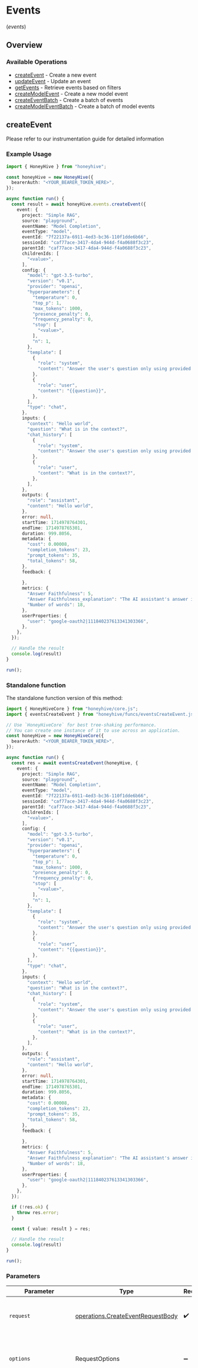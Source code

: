 # Events
(*events*)

## Overview

### Available Operations

* [createEvent](#createevent) - Create a new event
* [updateEvent](#updateevent) - Update an event
* [getEvents](#getevents) - Retrieve events based on filters
* [createModelEvent](#createmodelevent) - Create a new model event
* [createEventBatch](#createeventbatch) - Create a batch of events
* [createModelEventBatch](#createmodeleventbatch) - Create a batch of model events

## createEvent

Please refer to our instrumentation guide for detailed information

### Example Usage

```typescript
import { HoneyHive } from "honeyhive";

const honeyHive = new HoneyHive({
  bearerAuth: "<YOUR_BEARER_TOKEN_HERE>",
});

async function run() {
  const result = await honeyHive.events.createEvent({
    event: {
      project: "Simple RAG",
      source: "playground",
      eventName: "Model Completion",
      eventType: "model",
      eventId: "7f22137a-6911-4ed3-bc36-110f1dde6b66",
      sessionId: "caf77ace-3417-4da4-944d-f4a0688f3c23",
      parentId: "caf77ace-3417-4da4-944d-f4a0688f3c23",
      childrenIds: [
        "<value>",
      ],
      config: {
        "model": "gpt-3.5-turbo",
        "version": "v0.1",
        "provider": "openai",
        "hyperparameters": {
          "temperature": 0,
          "top_p": 1,
          "max_tokens": 1000,
          "presence_penalty": 0,
          "frequency_penalty": 0,
          "stop": [
            "<value>",
          ],
          "n": 1,
        },
        "template": [
          {
            "role": "system",
            "content": "Answer the user's question only using provided context. Context: {{ context }}",
          },
          {
            "role": "user",
            "content": "{{question}}",
          },
        ],
        "type": "chat",
      },
      inputs: {
        "context": "Hello world",
        "question": "What is in the context?",
        "chat_history": [
          {
            "role": "system",
            "content": "Answer the user's question only using provided context. Context: Hello world",
          },
          {
            "role": "user",
            "content": "What is in the context?",
          },
        ],
      },
      outputs: {
        "role": "assistant",
        "content": "Hello world",
      },
      error: null,
      startTime: 1714978764301,
      endTime: 1714978765301,
      duration: 999.8056,
      metadata: {
        "cost": 0.00008,
        "completion_tokens": 23,
        "prompt_tokens": 35,
        "total_tokens": 58,
      },
      feedback: {
  
      },
      metrics: {
        "Answer Faithfulness": 5,
        "Answer Faithfulness_explanation": "The AI assistant's answer is a concise and accurate description of Ramp's API. It provides a clear explanation of what the API does and how developers can use it to integrate Ramp's financial services into their own applications. The answer is faithful to the provided context.",
        "Number of words": 18,
      },
      userProperties: {
        "user": "google-oauth2|111840237613341303366",
      },
    },
  });

  // Handle the result
  console.log(result)
}

run();
```

### Standalone function

The standalone function version of this method:

```typescript
import { HoneyHiveCore } from "honeyhive/core.js";
import { eventsCreateEvent } from "honeyhive/funcs/eventsCreateEvent.js";

// Use `HoneyHiveCore` for best tree-shaking performance.
// You can create one instance of it to use across an application.
const honeyHive = new HoneyHiveCore({
  bearerAuth: "<YOUR_BEARER_TOKEN_HERE>",
});

async function run() {
  const res = await eventsCreateEvent(honeyHive, {
    event: {
      project: "Simple RAG",
      source: "playground",
      eventName: "Model Completion",
      eventType: "model",
      eventId: "7f22137a-6911-4ed3-bc36-110f1dde6b66",
      sessionId: "caf77ace-3417-4da4-944d-f4a0688f3c23",
      parentId: "caf77ace-3417-4da4-944d-f4a0688f3c23",
      childrenIds: [
        "<value>",
      ],
      config: {
        "model": "gpt-3.5-turbo",
        "version": "v0.1",
        "provider": "openai",
        "hyperparameters": {
          "temperature": 0,
          "top_p": 1,
          "max_tokens": 1000,
          "presence_penalty": 0,
          "frequency_penalty": 0,
          "stop": [
            "<value>",
          ],
          "n": 1,
        },
        "template": [
          {
            "role": "system",
            "content": "Answer the user's question only using provided context. Context: {{ context }}",
          },
          {
            "role": "user",
            "content": "{{question}}",
          },
        ],
        "type": "chat",
      },
      inputs: {
        "context": "Hello world",
        "question": "What is in the context?",
        "chat_history": [
          {
            "role": "system",
            "content": "Answer the user's question only using provided context. Context: Hello world",
          },
          {
            "role": "user",
            "content": "What is in the context?",
          },
        ],
      },
      outputs: {
        "role": "assistant",
        "content": "Hello world",
      },
      error: null,
      startTime: 1714978764301,
      endTime: 1714978765301,
      duration: 999.8056,
      metadata: {
        "cost": 0.00008,
        "completion_tokens": 23,
        "prompt_tokens": 35,
        "total_tokens": 58,
      },
      feedback: {
  
      },
      metrics: {
        "Answer Faithfulness": 5,
        "Answer Faithfulness_explanation": "The AI assistant's answer is a concise and accurate description of Ramp's API. It provides a clear explanation of what the API does and how developers can use it to integrate Ramp's financial services into their own applications. The answer is faithful to the provided context.",
        "Number of words": 18,
      },
      userProperties: {
        "user": "google-oauth2|111840237613341303366",
      },
    },
  });

  if (!res.ok) {
    throw res.error;
  }

  const { value: result } = res;

  // Handle the result
  console.log(result)
}

run();
```

### Parameters

| Parameter                                                                                                                                                                      | Type                                                                                                                                                                           | Required                                                                                                                                                                       | Description                                                                                                                                                                    |
| ------------------------------------------------------------------------------------------------------------------------------------------------------------------------------ | ------------------------------------------------------------------------------------------------------------------------------------------------------------------------------ | ------------------------------------------------------------------------------------------------------------------------------------------------------------------------------ | ------------------------------------------------------------------------------------------------------------------------------------------------------------------------------ |
| `request`                                                                                                                                                                      | [operations.CreateEventRequestBody](../../models/operations/createeventrequestbody.md)                                                                                         | :heavy_check_mark:                                                                                                                                                             | The request object to use for the request.                                                                                                                                     |
| `options`                                                                                                                                                                      | RequestOptions                                                                                                                                                                 | :heavy_minus_sign:                                                                                                                                                             | Used to set various options for making HTTP requests.                                                                                                                          |
| `options.fetchOptions`                                                                                                                                                         | [RequestInit](https://developer.mozilla.org/en-US/docs/Web/API/Request/Request#options)                                                                                        | :heavy_minus_sign:                                                                                                                                                             | Options that are passed to the underlying HTTP request. This can be used to inject extra headers for examples. All `Request` options, except `method` and `body`, are allowed. |
| `options.retries`                                                                                                                                                              | [RetryConfig](../../lib/utils/retryconfig.md)                                                                                                                                  | :heavy_minus_sign:                                                                                                                                                             | Enables retrying HTTP requests under certain failure conditions.                                                                                                               |

### Response

**Promise\<[operations.CreateEventResponseBody](../../models/operations/createeventresponsebody.md)\>**

### Errors

| Error Object    | Status Code     | Content Type    |
| --------------- | --------------- | --------------- |
| errors.SDKError | 4xx-5xx         | */*             |


## updateEvent

Update an event

### Example Usage

```typescript
import { HoneyHive } from "honeyhive";

const honeyHive = new HoneyHive({
  bearerAuth: "<YOUR_BEARER_TOKEN_HERE>",
});

async function run() {
  await honeyHive.events.updateEvent({
    eventId: "7f22137a-6911-4ed3-bc36-110f1dde6b66",
    metadata: {
      "cost": 0.00008,
      "completion_tokens": 23,
      "prompt_tokens": 35,
      "total_tokens": 58,
    },
    feedback: {
      "rating": 5,
    },
    metrics: {
      "num_words": 2,
    },
    outputs: {
      "role": "assistant",
      "content": "Hello world",
    },
    config: {
      "template": [
        {
          "role": "system",
          "content": "Hello, {{ name }}!",
        },
      ],
    },
    userProperties: {
      "user_id": "691b1f94-d38c-4e92-b051-5e03fee9ff86",
    },
    duration: 42,
  });

  
}

run();
```

### Standalone function

The standalone function version of this method:

```typescript
import { HoneyHiveCore } from "honeyhive/core.js";
import { eventsUpdateEvent } from "honeyhive/funcs/eventsUpdateEvent.js";

// Use `HoneyHiveCore` for best tree-shaking performance.
// You can create one instance of it to use across an application.
const honeyHive = new HoneyHiveCore({
  bearerAuth: "<YOUR_BEARER_TOKEN_HERE>",
});

async function run() {
  const res = await eventsUpdateEvent(honeyHive, {
    eventId: "7f22137a-6911-4ed3-bc36-110f1dde6b66",
    metadata: {
      "cost": 0.00008,
      "completion_tokens": 23,
      "prompt_tokens": 35,
      "total_tokens": 58,
    },
    feedback: {
      "rating": 5,
    },
    metrics: {
      "num_words": 2,
    },
    outputs: {
      "role": "assistant",
      "content": "Hello world",
    },
    config: {
      "template": [
        {
          "role": "system",
          "content": "Hello, {{ name }}!",
        },
      ],
    },
    userProperties: {
      "user_id": "691b1f94-d38c-4e92-b051-5e03fee9ff86",
    },
    duration: 42,
  });

  if (!res.ok) {
    throw res.error;
  }

  const { value: result } = res;

  
}

run();
```

### Parameters

| Parameter                                                                                                                                                                      | Type                                                                                                                                                                           | Required                                                                                                                                                                       | Description                                                                                                                                                                    |
| ------------------------------------------------------------------------------------------------------------------------------------------------------------------------------ | ------------------------------------------------------------------------------------------------------------------------------------------------------------------------------ | ------------------------------------------------------------------------------------------------------------------------------------------------------------------------------ | ------------------------------------------------------------------------------------------------------------------------------------------------------------------------------ |
| `request`                                                                                                                                                                      | [operations.UpdateEventRequestBody](../../models/operations/updateeventrequestbody.md)                                                                                         | :heavy_check_mark:                                                                                                                                                             | The request object to use for the request.                                                                                                                                     |
| `options`                                                                                                                                                                      | RequestOptions                                                                                                                                                                 | :heavy_minus_sign:                                                                                                                                                             | Used to set various options for making HTTP requests.                                                                                                                          |
| `options.fetchOptions`                                                                                                                                                         | [RequestInit](https://developer.mozilla.org/en-US/docs/Web/API/Request/Request#options)                                                                                        | :heavy_minus_sign:                                                                                                                                                             | Options that are passed to the underlying HTTP request. This can be used to inject extra headers for examples. All `Request` options, except `method` and `body`, are allowed. |
| `options.retries`                                                                                                                                                              | [RetryConfig](../../lib/utils/retryconfig.md)                                                                                                                                  | :heavy_minus_sign:                                                                                                                                                             | Enables retrying HTTP requests under certain failure conditions.                                                                                                               |

### Response

**Promise\<void\>**

### Errors

| Error Object    | Status Code     | Content Type    |
| --------------- | --------------- | --------------- |
| errors.SDKError | 4xx-5xx         | */*             |


## getEvents

Retrieve events based on filters

### Example Usage

```typescript
import { HoneyHive } from "honeyhive";

const honeyHive = new HoneyHive({
  bearerAuth: "<YOUR_BEARER_TOKEN_HERE>",
});

async function run() {
  const result = await honeyHive.events.getEvents({
    project: "<value>",
    filters: [
      {
        field: "event_type",
        value: "model",
        operator: "is",
        type: "string",
      },
    ],
  });

  // Handle the result
  console.log(result)
}

run();
```

### Standalone function

The standalone function version of this method:

```typescript
import { HoneyHiveCore } from "honeyhive/core.js";
import { eventsGetEvents } from "honeyhive/funcs/eventsGetEvents.js";

// Use `HoneyHiveCore` for best tree-shaking performance.
// You can create one instance of it to use across an application.
const honeyHive = new HoneyHiveCore({
  bearerAuth: "<YOUR_BEARER_TOKEN_HERE>",
});

async function run() {
  const res = await eventsGetEvents(honeyHive, {
    project: "<value>",
    filters: [
      {
        field: "event_type",
        value: "model",
        operator: "is",
        type: "string",
      },
    ],
  });

  if (!res.ok) {
    throw res.error;
  }

  const { value: result } = res;

  // Handle the result
  console.log(result)
}

run();
```

### Parameters

| Parameter                                                                                                                                                                      | Type                                                                                                                                                                           | Required                                                                                                                                                                       | Description                                                                                                                                                                    |
| ------------------------------------------------------------------------------------------------------------------------------------------------------------------------------ | ------------------------------------------------------------------------------------------------------------------------------------------------------------------------------ | ------------------------------------------------------------------------------------------------------------------------------------------------------------------------------ | ------------------------------------------------------------------------------------------------------------------------------------------------------------------------------ |
| `request`                                                                                                                                                                      | [operations.GetEventsRequestBody](../../models/operations/geteventsrequestbody.md)                                                                                             | :heavy_check_mark:                                                                                                                                                             | The request object to use for the request.                                                                                                                                     |
| `options`                                                                                                                                                                      | RequestOptions                                                                                                                                                                 | :heavy_minus_sign:                                                                                                                                                             | Used to set various options for making HTTP requests.                                                                                                                          |
| `options.fetchOptions`                                                                                                                                                         | [RequestInit](https://developer.mozilla.org/en-US/docs/Web/API/Request/Request#options)                                                                                        | :heavy_minus_sign:                                                                                                                                                             | Options that are passed to the underlying HTTP request. This can be used to inject extra headers for examples. All `Request` options, except `method` and `body`, are allowed. |
| `options.retries`                                                                                                                                                              | [RetryConfig](../../lib/utils/retryconfig.md)                                                                                                                                  | :heavy_minus_sign:                                                                                                                                                             | Enables retrying HTTP requests under certain failure conditions.                                                                                                               |

### Response

**Promise\<[operations.GetEventsResponseBody](../../models/operations/geteventsresponsebody.md)\>**

### Errors

| Error Object    | Status Code     | Content Type    |
| --------------- | --------------- | --------------- |
| errors.SDKError | 4xx-5xx         | */*             |


## createModelEvent

Please refer to our instrumentation guide for detailed information

### Example Usage

```typescript
import { HoneyHive } from "honeyhive";

const honeyHive = new HoneyHive({
  bearerAuth: "<YOUR_BEARER_TOKEN_HERE>",
});

async function run() {
  const result = await honeyHive.events.createModelEvent({
    modelEvent: {
      project: "New Project",
      model: "gpt-4o",
      provider: "openai",
      messages: [
        {
          "role": "system",
          "content": "Hello, world!",
        },
      ],
      response: {
        "role": "assistant",
        "content": "Hello, world!",
      },
      duration: 42,
      usage: {
        "prompt_tokens": 10,
        "completion_tokens": 10,
        "total_tokens": 20,
      },
      cost: 0.00008,
      error: null,
      source: "playground",
      eventName: "Model Completion",
      hyperparameters: {
        "temperature": 0,
        "top_p": 1,
        "max_tokens": 1000,
        "presence_penalty": 0,
        "frequency_penalty": 0,
        "stop": [
          "<value>",
        ],
        "n": 1,
      },
      template: [
        {
          "role": "system",
          "content": "Hello, {{ name }}!",
        },
      ],
      templateInputs: {
        "name": "world",
      },
      tools: [
        {
          "type": "function",
          "function": {
            "name": "get_current_weather",
            "description": "Get the current weather",
            "parameters": {
              "type": "object",
              "properties": {
                "location": {
                  "type": "string",
                  "description": "The city and state, e.g. San Francisco, CA",
                },
                "format": {
                  "type": "string",
                  "enum": [
                    "celsius",
                    "fahrenheit",
                  ],
                  "description": "The temperature unit to use. Infer this from the users location.",
                },
              },
              "required": [
                "location",
                "format",
              ],
            },
          },
        },
      ],
      toolChoice: "none",
      responseFormat: {
        "type": "text",
      },
    },
  });

  // Handle the result
  console.log(result)
}

run();
```

### Standalone function

The standalone function version of this method:

```typescript
import { HoneyHiveCore } from "honeyhive/core.js";
import { eventsCreateModelEvent } from "honeyhive/funcs/eventsCreateModelEvent.js";

// Use `HoneyHiveCore` for best tree-shaking performance.
// You can create one instance of it to use across an application.
const honeyHive = new HoneyHiveCore({
  bearerAuth: "<YOUR_BEARER_TOKEN_HERE>",
});

async function run() {
  const res = await eventsCreateModelEvent(honeyHive, {
    modelEvent: {
      project: "New Project",
      model: "gpt-4o",
      provider: "openai",
      messages: [
        {
          "role": "system",
          "content": "Hello, world!",
        },
      ],
      response: {
        "role": "assistant",
        "content": "Hello, world!",
      },
      duration: 42,
      usage: {
        "prompt_tokens": 10,
        "completion_tokens": 10,
        "total_tokens": 20,
      },
      cost: 0.00008,
      error: null,
      source: "playground",
      eventName: "Model Completion",
      hyperparameters: {
        "temperature": 0,
        "top_p": 1,
        "max_tokens": 1000,
        "presence_penalty": 0,
        "frequency_penalty": 0,
        "stop": [
          "<value>",
        ],
        "n": 1,
      },
      template: [
        {
          "role": "system",
          "content": "Hello, {{ name }}!",
        },
      ],
      templateInputs: {
        "name": "world",
      },
      tools: [
        {
          "type": "function",
          "function": {
            "name": "get_current_weather",
            "description": "Get the current weather",
            "parameters": {
              "type": "object",
              "properties": {
                "location": {
                  "type": "string",
                  "description": "The city and state, e.g. San Francisco, CA",
                },
                "format": {
                  "type": "string",
                  "enum": [
                    "celsius",
                    "fahrenheit",
                  ],
                  "description": "The temperature unit to use. Infer this from the users location.",
                },
              },
              "required": [
                "location",
                "format",
              ],
            },
          },
        },
      ],
      toolChoice: "none",
      responseFormat: {
        "type": "text",
      },
    },
  });

  if (!res.ok) {
    throw res.error;
  }

  const { value: result } = res;

  // Handle the result
  console.log(result)
}

run();
```

### Parameters

| Parameter                                                                                                                                                                      | Type                                                                                                                                                                           | Required                                                                                                                                                                       | Description                                                                                                                                                                    |
| ------------------------------------------------------------------------------------------------------------------------------------------------------------------------------ | ------------------------------------------------------------------------------------------------------------------------------------------------------------------------------ | ------------------------------------------------------------------------------------------------------------------------------------------------------------------------------ | ------------------------------------------------------------------------------------------------------------------------------------------------------------------------------ |
| `request`                                                                                                                                                                      | [operations.CreateModelEventRequestBody](../../models/operations/createmodeleventrequestbody.md)                                                                               | :heavy_check_mark:                                                                                                                                                             | The request object to use for the request.                                                                                                                                     |
| `options`                                                                                                                                                                      | RequestOptions                                                                                                                                                                 | :heavy_minus_sign:                                                                                                                                                             | Used to set various options for making HTTP requests.                                                                                                                          |
| `options.fetchOptions`                                                                                                                                                         | [RequestInit](https://developer.mozilla.org/en-US/docs/Web/API/Request/Request#options)                                                                                        | :heavy_minus_sign:                                                                                                                                                             | Options that are passed to the underlying HTTP request. This can be used to inject extra headers for examples. All `Request` options, except `method` and `body`, are allowed. |
| `options.retries`                                                                                                                                                              | [RetryConfig](../../lib/utils/retryconfig.md)                                                                                                                                  | :heavy_minus_sign:                                                                                                                                                             | Enables retrying HTTP requests under certain failure conditions.                                                                                                               |

### Response

**Promise\<[operations.CreateModelEventResponseBody](../../models/operations/createmodeleventresponsebody.md)\>**

### Errors

| Error Object    | Status Code     | Content Type    |
| --------------- | --------------- | --------------- |
| errors.SDKError | 4xx-5xx         | */*             |


## createEventBatch

Please refer to our instrumentation guide for detailed information

### Example Usage

```typescript
import { HoneyHive } from "honeyhive";

const honeyHive = new HoneyHive({
  bearerAuth: "<YOUR_BEARER_TOKEN_HERE>",
});

async function run() {
  const result = await honeyHive.events.createEventBatch({
    events: [
      {
        project: "Simple RAG",
        source: "playground",
        eventName: "Model Completion",
        eventType: "model",
        eventId: "7f22137a-6911-4ed3-bc36-110f1dde6b66",
        sessionId: "caf77ace-3417-4da4-944d-f4a0688f3c23",
        parentId: "caf77ace-3417-4da4-944d-f4a0688f3c23",
        childrenIds: [
          "<value>",
        ],
        config: {
          "model": "gpt-3.5-turbo",
          "version": "v0.1",
          "provider": "openai",
          "hyperparameters": {
            "temperature": 0,
            "top_p": 1,
            "max_tokens": 1000,
            "presence_penalty": 0,
            "frequency_penalty": 0,
            "stop": [
              "<value>",
            ],
            "n": 1,
          },
          "template": [
            {
              "role": "system",
              "content": "Answer the user's question only using provided context. Context: {{ context }}",
            },
            {
              "role": "user",
              "content": "{{question}}",
            },
          ],
          "type": "chat",
        },
        inputs: {
          "context": "Hello world",
          "question": "What is in the context?",
          "chat_history": [
            {
              "role": "system",
              "content": "Answer the user's question only using provided context. Context: Hello world",
            },
            {
              "role": "user",
              "content": "What is in the context?",
            },
          ],
        },
        outputs: {
          "role": "assistant",
          "content": "Hello world",
        },
        error: null,
        startTime: 1714978764301,
        endTime: 1714978765301,
        duration: 999.8056,
        metadata: {
          "cost": 0.00008,
          "completion_tokens": 23,
          "prompt_tokens": 35,
          "total_tokens": 58,
        },
        feedback: {
  
        },
        metrics: {
          "Answer Faithfulness": 5,
          "Answer Faithfulness_explanation": "The AI assistant's answer is a concise and accurate description of Ramp's API. It provides a clear explanation of what the API does and how developers can use it to integrate Ramp's financial services into their own applications. The answer is faithful to the provided context.",
          "Number of words": 18,
        },
        userProperties: {
          "user": "google-oauth2|111840237613341303366",
        },
      },
    ],
  });

  // Handle the result
  console.log(result)
}

run();
```

### Standalone function

The standalone function version of this method:

```typescript
import { HoneyHiveCore } from "honeyhive/core.js";
import { eventsCreateEventBatch } from "honeyhive/funcs/eventsCreateEventBatch.js";

// Use `HoneyHiveCore` for best tree-shaking performance.
// You can create one instance of it to use across an application.
const honeyHive = new HoneyHiveCore({
  bearerAuth: "<YOUR_BEARER_TOKEN_HERE>",
});

async function run() {
  const res = await eventsCreateEventBatch(honeyHive, {
    events: [
      {
        project: "Simple RAG",
        source: "playground",
        eventName: "Model Completion",
        eventType: "model",
        eventId: "7f22137a-6911-4ed3-bc36-110f1dde6b66",
        sessionId: "caf77ace-3417-4da4-944d-f4a0688f3c23",
        parentId: "caf77ace-3417-4da4-944d-f4a0688f3c23",
        childrenIds: [
          "<value>",
        ],
        config: {
          "model": "gpt-3.5-turbo",
          "version": "v0.1",
          "provider": "openai",
          "hyperparameters": {
            "temperature": 0,
            "top_p": 1,
            "max_tokens": 1000,
            "presence_penalty": 0,
            "frequency_penalty": 0,
            "stop": [
              "<value>",
            ],
            "n": 1,
          },
          "template": [
            {
              "role": "system",
              "content": "Answer the user's question only using provided context. Context: {{ context }}",
            },
            {
              "role": "user",
              "content": "{{question}}",
            },
          ],
          "type": "chat",
        },
        inputs: {
          "context": "Hello world",
          "question": "What is in the context?",
          "chat_history": [
            {
              "role": "system",
              "content": "Answer the user's question only using provided context. Context: Hello world",
            },
            {
              "role": "user",
              "content": "What is in the context?",
            },
          ],
        },
        outputs: {
          "role": "assistant",
          "content": "Hello world",
        },
        error: null,
        startTime: 1714978764301,
        endTime: 1714978765301,
        duration: 999.8056,
        metadata: {
          "cost": 0.00008,
          "completion_tokens": 23,
          "prompt_tokens": 35,
          "total_tokens": 58,
        },
        feedback: {
  
        },
        metrics: {
          "Answer Faithfulness": 5,
          "Answer Faithfulness_explanation": "The AI assistant's answer is a concise and accurate description of Ramp's API. It provides a clear explanation of what the API does and how developers can use it to integrate Ramp's financial services into their own applications. The answer is faithful to the provided context.",
          "Number of words": 18,
        },
        userProperties: {
          "user": "google-oauth2|111840237613341303366",
        },
      },
    ],
  });

  if (!res.ok) {
    throw res.error;
  }

  const { value: result } = res;

  // Handle the result
  console.log(result)
}

run();
```

### Parameters

| Parameter                                                                                                                                                                      | Type                                                                                                                                                                           | Required                                                                                                                                                                       | Description                                                                                                                                                                    |
| ------------------------------------------------------------------------------------------------------------------------------------------------------------------------------ | ------------------------------------------------------------------------------------------------------------------------------------------------------------------------------ | ------------------------------------------------------------------------------------------------------------------------------------------------------------------------------ | ------------------------------------------------------------------------------------------------------------------------------------------------------------------------------ |
| `request`                                                                                                                                                                      | [operations.CreateEventBatchRequestBody](../../models/operations/createeventbatchrequestbody.md)                                                                               | :heavy_check_mark:                                                                                                                                                             | The request object to use for the request.                                                                                                                                     |
| `options`                                                                                                                                                                      | RequestOptions                                                                                                                                                                 | :heavy_minus_sign:                                                                                                                                                             | Used to set various options for making HTTP requests.                                                                                                                          |
| `options.fetchOptions`                                                                                                                                                         | [RequestInit](https://developer.mozilla.org/en-US/docs/Web/API/Request/Request#options)                                                                                        | :heavy_minus_sign:                                                                                                                                                             | Options that are passed to the underlying HTTP request. This can be used to inject extra headers for examples. All `Request` options, except `method` and `body`, are allowed. |
| `options.retries`                                                                                                                                                              | [RetryConfig](../../lib/utils/retryconfig.md)                                                                                                                                  | :heavy_minus_sign:                                                                                                                                                             | Enables retrying HTTP requests under certain failure conditions.                                                                                                               |

### Response

**Promise\<[operations.CreateEventBatchResponseBody](../../models/operations/createeventbatchresponsebody.md)\>**

### Errors

| Error Object                        | Status Code                         | Content Type                        |
| ----------------------------------- | ----------------------------------- | ----------------------------------- |
| errors.CreateEventBatchResponseBody | 500                                 | application/json                    |
| errors.SDKError                     | 4xx-5xx                             | */*                                 |


## createModelEventBatch

Please refer to our instrumentation guide for detailed information

### Example Usage

```typescript
import { HoneyHive } from "honeyhive";

const honeyHive = new HoneyHive({
  bearerAuth: "<YOUR_BEARER_TOKEN_HERE>",
});

async function run() {
  const result = await honeyHive.events.createModelEventBatch({
    modelEvents: [
      {
        project: "New Project",
        model: "gpt-4o",
        provider: "openai",
        messages: [
          {
            "role": "system",
            "content": "Hello, world!",
          },
        ],
        response: {
          "role": "assistant",
          "content": "Hello, world!",
        },
        duration: 42,
        usage: {
          "prompt_tokens": 10,
          "completion_tokens": 10,
          "total_tokens": 20,
        },
        cost: 0.00008,
        error: null,
        source: "playground",
        eventName: "Model Completion",
        hyperparameters: {
          "temperature": 0,
          "top_p": 1,
          "max_tokens": 1000,
          "presence_penalty": 0,
          "frequency_penalty": 0,
          "stop": [
            "<value>",
          ],
          "n": 1,
        },
        template: [
          {
            "role": "system",
            "content": "Hello, {{ name }}!",
          },
        ],
        templateInputs: {
          "name": "world",
        },
        tools: [
          {
            "type": "function",
            "function": {
              "name": "get_current_weather",
              "description": "Get the current weather",
              "parameters": {
                "type": "object",
                "properties": {
                  "location": {
                    "type": "string",
                    "description": "The city and state, e.g. San Francisco, CA",
                  },
                  "format": {
                    "type": "string",
                    "enum": [
                      "celsius",
                      "fahrenheit",
                    ],
                    "description": "The temperature unit to use. Infer this from the users location.",
                  },
                },
                "required": [
                  "location",
                  "format",
                ],
              },
            },
          },
        ],
        toolChoice: "none",
        responseFormat: {
          "type": "text",
        },
      },
    ],
  });

  // Handle the result
  console.log(result)
}

run();
```

### Standalone function

The standalone function version of this method:

```typescript
import { HoneyHiveCore } from "honeyhive/core.js";
import { eventsCreateModelEventBatch } from "honeyhive/funcs/eventsCreateModelEventBatch.js";

// Use `HoneyHiveCore` for best tree-shaking performance.
// You can create one instance of it to use across an application.
const honeyHive = new HoneyHiveCore({
  bearerAuth: "<YOUR_BEARER_TOKEN_HERE>",
});

async function run() {
  const res = await eventsCreateModelEventBatch(honeyHive, {
    modelEvents: [
      {
        project: "New Project",
        model: "gpt-4o",
        provider: "openai",
        messages: [
          {
            "role": "system",
            "content": "Hello, world!",
          },
        ],
        response: {
          "role": "assistant",
          "content": "Hello, world!",
        },
        duration: 42,
        usage: {
          "prompt_tokens": 10,
          "completion_tokens": 10,
          "total_tokens": 20,
        },
        cost: 0.00008,
        error: null,
        source: "playground",
        eventName: "Model Completion",
        hyperparameters: {
          "temperature": 0,
          "top_p": 1,
          "max_tokens": 1000,
          "presence_penalty": 0,
          "frequency_penalty": 0,
          "stop": [
            "<value>",
          ],
          "n": 1,
        },
        template: [
          {
            "role": "system",
            "content": "Hello, {{ name }}!",
          },
        ],
        templateInputs: {
          "name": "world",
        },
        tools: [
          {
            "type": "function",
            "function": {
              "name": "get_current_weather",
              "description": "Get the current weather",
              "parameters": {
                "type": "object",
                "properties": {
                  "location": {
                    "type": "string",
                    "description": "The city and state, e.g. San Francisco, CA",
                  },
                  "format": {
                    "type": "string",
                    "enum": [
                      "celsius",
                      "fahrenheit",
                    ],
                    "description": "The temperature unit to use. Infer this from the users location.",
                  },
                },
                "required": [
                  "location",
                  "format",
                ],
              },
            },
          },
        ],
        toolChoice: "none",
        responseFormat: {
          "type": "text",
        },
      },
    ],
  });

  if (!res.ok) {
    throw res.error;
  }

  const { value: result } = res;

  // Handle the result
  console.log(result)
}

run();
```

### Parameters

| Parameter                                                                                                                                                                      | Type                                                                                                                                                                           | Required                                                                                                                                                                       | Description                                                                                                                                                                    |
| ------------------------------------------------------------------------------------------------------------------------------------------------------------------------------ | ------------------------------------------------------------------------------------------------------------------------------------------------------------------------------ | ------------------------------------------------------------------------------------------------------------------------------------------------------------------------------ | ------------------------------------------------------------------------------------------------------------------------------------------------------------------------------ |
| `request`                                                                                                                                                                      | [operations.CreateModelEventBatchRequestBody](../../models/operations/createmodeleventbatchrequestbody.md)                                                                     | :heavy_check_mark:                                                                                                                                                             | The request object to use for the request.                                                                                                                                     |
| `options`                                                                                                                                                                      | RequestOptions                                                                                                                                                                 | :heavy_minus_sign:                                                                                                                                                             | Used to set various options for making HTTP requests.                                                                                                                          |
| `options.fetchOptions`                                                                                                                                                         | [RequestInit](https://developer.mozilla.org/en-US/docs/Web/API/Request/Request#options)                                                                                        | :heavy_minus_sign:                                                                                                                                                             | Options that are passed to the underlying HTTP request. This can be used to inject extra headers for examples. All `Request` options, except `method` and `body`, are allowed. |
| `options.retries`                                                                                                                                                              | [RetryConfig](../../lib/utils/retryconfig.md)                                                                                                                                  | :heavy_minus_sign:                                                                                                                                                             | Enables retrying HTTP requests under certain failure conditions.                                                                                                               |

### Response

**Promise\<[operations.CreateModelEventBatchResponseBody](../../models/operations/createmodeleventbatchresponsebody.md)\>**

### Errors

| Error Object                             | Status Code                              | Content Type                             |
| ---------------------------------------- | ---------------------------------------- | ---------------------------------------- |
| errors.CreateModelEventBatchResponseBody | 500                                      | application/json                         |
| errors.SDKError                          | 4xx-5xx                                  | */*                                      |
